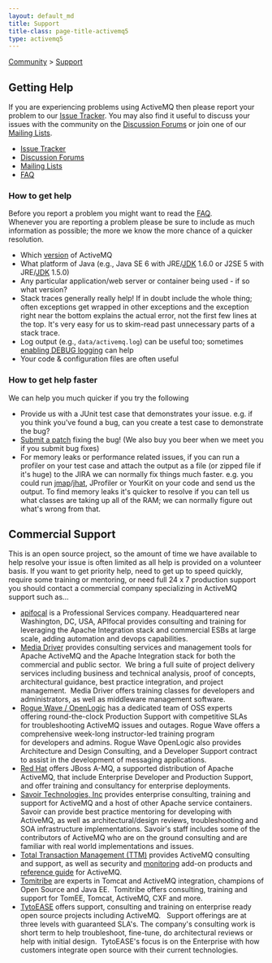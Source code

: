 ```yaml
---
layout: default_md
title: Support
title-class: page-title-activemq5
type: activemq5
---
```


[Community](community) > [Support](support)


Getting Help
------------

If you are experiencing problems using ActiveMQ then please report your problem to our [Issue Tracker](http://issues.apache.org/activemq/browse/AMQ). You may also find it useful to discuss your issues with the community on the [Discussion Forums](discussion-forums) or join one of our [Mailing Lists](mailing-lists).

*   [Issue Tracker](https://issues.apache.org/jira/browse/AMQ)
*   [Discussion Forums](discussion-forums)
*   [Mailing Lists](mailing-lists)
*   [FAQ](faq)

### How to get help

Before you report a problem you might want to read the [FAQ](faq).  
Whenever you are reporting a problem please be sure to include as much information as possible; the more we know the more chance of a quicker resolution.

*   Which [version](http://activemq.apache.orgOverviewOverview/Overview/download) of ActiveMQ
*   What platform of Java (e.g., Java SE 6 with JRE/[JDK](#) 1.6.0 or J2SE 5 with JRE/[JDK](#) 1.5.0)
*   Any particular application/web server or container being used - if so what version?
*   Stack traces generally really help! If in doubt include the whole thing; often exceptions get wrapped in other exceptions and the exception right near the bottom explains the actual error, not the first few lines at the top. It's very easy for us to skim-read past unnecessary parts of a stack trace.
*   Log output (e.g., `data/activemq.log`) can be useful too; sometimes [enabling DEBUG logging](how-do-i-change-the-logging) can help
*   Your code & configuration files are often useful

### How to get help faster

We can help you much quicker if you try the following

*   Provide us with a JUnit test case that demonstrates your issue. e.g. if you think you've found a bug, can you create a test case to demonstrate the bug?
*   [Submit a patch](contributing) fixing the bug! (We also buy you beer when we meet you if you submit bug fixes)
*   For memory leaks or performance related issues, if you can run a profiler on your test case and attach the output as a file (or zipped file if it's huge) to the JIRA we can normally fix things much faster. e.g. you could run [jmap](http://java.sun.com/j2se/1.5.0/docs/tooldocs/share/jmap.html)/[jhat](http://java.sun.com/javase/6/docs/technotes/tools/share/jhat.html), JProfiler or YourKit on your code and send us the output. To find memory leaks it's quicker to resolve if you can tell us what classes are taking up all of the RAM; we can normally figure out what's wrong from that.

Commercial Support
------------------

This is an open source project, so the amount of time we have available to help resolve your issue is often limited as all help is provided on a volunteer basis. If you want to get priority help, need to get up to speed quickly, require some training or mentoring, or need full 24 x 7 production support you should contact a commercial company specializing in ActiveMQ support such as...

*   [apifocal](https://apifocal.com) is a Professional Services company. Headquartered near Washington, DC, USA, APIfocal provides consulting and training for leveraging the Apache Integration stack and commercial ESBs at large scale, adding automation and devops capabilities.
*   [Media Driver](http://mediadriver.com) provides consulting services and management tools for Apache ActiveMQ and the Apache Integration stack for both the commercial and public sector.  We bring a full suite of project delivery services including business and technical analysis, proof of concepts, architectural guidance, best practice integration, and project management.  Media Driver offers training classes for developers and administrators, as well as middleware management software.
*   [Rogue Wave / OpenLogic](http://www.openlogic.com/) has a dedicated team of OSS experts offering round-the-clock Production Support with competitive SLAs for troubleshooting ActiveMQ issues and outages. Rogue Wave offers a comprehensive week-long instructor-led training program for developers and admins. Rogue Wave OpenLogic also provides Architecture and Design Consulting, and a Developer Support contract to assist in the development of messaging applications.
*   [Red Hat](http://www.redhat.com/products/jbossenterprisemiddleware/amq/) offers JBoss A-MQ, a supported distribution of Apache ActiveMQ, that include Enterprise Developer and Production Support, and offer training and consultancy for enterprise deployments.
*   [Savoir Technologies, Inc](http://www.savoirtech.com) provides enterprise consulting, training and support for ActiveMQ and a host of other Apache service containers. Savoir can provide best practice mentoring for developing with ActiveMQ, as well as architectural/design reviews, troubleshooting and SOA infrastructure implementations. Savoir's staff includes some of the contributors of ActiveMQ who are on the ground consulting and are familiar with real world implementations and issues.
*   [Total Transaction Management (TTM)](http://www.ttmsolutions.com/) provides ActiveMQ consulting and support, as well as security and [monitoring](http://www.ttmsolutions.com/Transactional_Software_Solutions/Active_Monitor_AMon.php/) add-on products and [reference guide](http://www.ttmsolutions.com/Apache_Software/ActiveMQ_Reference_Guide.php) for ActiveMQ.
*   [Tomitribe](http://tomitribe.com) are experts in Tomcat and ActiveMQ integration, champions of Open Source and Java EE.  Tomitribe offers consulting, training and support for TomEE, Tomcat, ActiveMQ, CXF and more.
*   [TytoEASE](http://www.tytoease.com/activemq) offers support, consulting and training on enterprise ready open source projects including ActiveMQ.   Support offerings are at three levels with guaranteed SLA's. The company's consulting work is short term to help troubleshoot, fine-tune, do architectural reviews or help with initial design.  TytoEASE's focus is on the Enterprise with how customers integrate open source with their current technologies.

